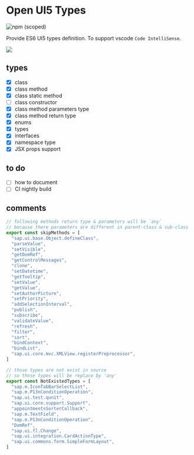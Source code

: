 # Open UI5 Types

![npm (scoped)](https://img.shields.io/npm/v/@ui5-next/types.svg)

Provide ES6 UI5 types definition. To support vscode `Code IntelliSense`.

![](https://res.cloudinary.com/digf90pwi/image/upload/v1553674217/2019-03-27_16-09-03_mvqoz6.png)

## types

* [x] class
* [x] class method
* [x] class static method
* [ ] class constructor
* [x] class method parameters type
* [x] class method return type
* [x] enums
* [x] types
* [x] interfaces
* [x] namespace type
* [x] JSX props support

## to do

* [ ] how to document
* [ ] CI nightly build

## comments

```typescript
// following methods return type & parameters will be `any`
// because there parameters are different in parent-class & sub-class
export const skipMethods = [
  "sap.ui.base.Object.defineClass",
  "parseValue",
  "setVisible",
  "getDomRef",
  "getControlMessages",
  "clone",
  "setDatetime",
  "getTooltip",
  "setValue",
  "getValue",
  "setAuthorPicture",
  "setPriority",
  "addSelectionInterval",
  "publish",
  "subscribe",
  "validateValue",
  "refresh",
  "filter",
  "sort",
  "bindContext",
  "bindList",
  "sap.ui.core.mvc.XMLView.registerPreprocessor",
]

// those types are not exist in source
// so those types will be replace by 'any'
export const NotExistedTypes = [
  "sap.m.IconTabBarSelectList",
  "sap.m.P13nConditionOperation",
  "sap.ui.test.qunit",
  "sap.ui.core.support.Support",
  "appointmentsSorterCallback",
  "sap.m.TextField",
  "sap.m.P13nConditionOperation",
  "DomRef",
  "sap.ui.fl.Change",
  "sap.ui.integration.CardActionType",
  "sap.ui.commons.form.SimpleFormLayout",
]
```
